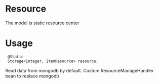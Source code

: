 # Resource
The model is static resource center

# Usage
```
 @Static
 Storage<Integer, ItemResource> resource;
```

Read data from mongodb by default. Custom ResourceManageHandler bean to replace mongodb


